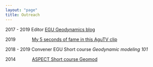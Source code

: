 ```yaml
---
layout: "page"
title: Outreach
---
```


2017 - 2019 Editor <a href="https://blogs.egu.eu/divisions/gd/" target="target">EGU Geodynamics blog</a>

2019 &nbsp; &nbsp; &nbsp; &nbsp; &nbsp; &nbsp; <a href="https://www.youtube.com/watch?v=DgRaubdtnI4&feature=youtu.be" target="target">My 5 seconds of fame in this AguTV clip</a>

2018 - 2019 Convener EGU Short course *Geodynamic modeling 101* 

2014 &nbsp; &nbsp; &nbsp; &nbsp; &nbsp; &nbsp; <a href="http://geomod2014.gfz-potsdam.de/short-courses/index.html" target="target">ASPECT Short course Geomod</a>
